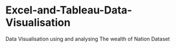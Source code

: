 # Excel-and-Tableau-Data-Visualisation
Data Visualisation using and analysing The wealth of Nation Dataset
